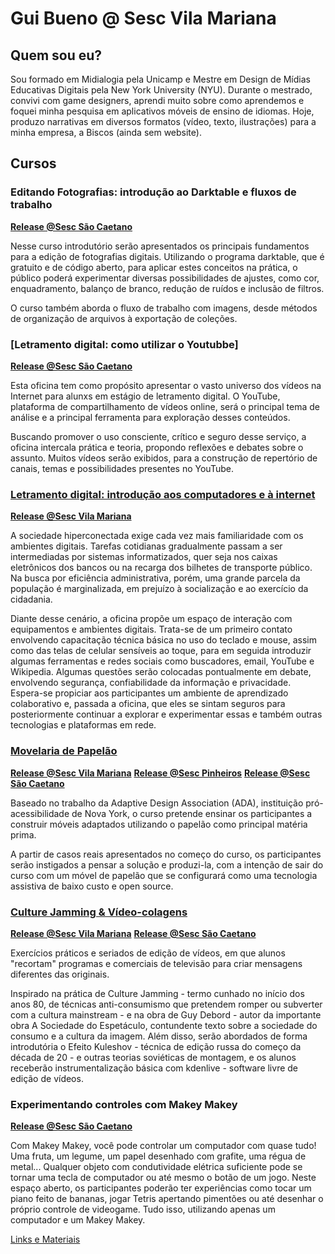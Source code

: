 # Gui Bueno @ Sesc Vila Mariana

## Quem sou eu?

Sou formado em Midialogia pela Unicamp e Mestre em Design de Mídias Educativas Digitais pela New York University (NYU). Durante o mestrado, convivi com game designers, aprendi muito sobre como aprendemos e foquei minha pesquisa em aplicativos móveis de ensino de idiomas. Hoje, produzo narrativas em diversos formatos (vídeo, texto, ilustrações) para a minha empresa, a Biscos (ainda sem website).

## Cursos

### Editando Fotografias: introdução ao Darktable e fluxos de trabalho
[**Release @Sesc São Caetano**](https://www.sescsp.org.br/programacao/198891_EDITANDO+FOTOGRAFIAS+INTRODUCAO+AO+DARKTABLE+E+FLUXOS+DE+TRABALHO)

Nesse curso introdutório serão apresentados os principais fundamentos para a edição de fotografias digitais. Utilizando o programa darktable, que é gratuito e de código aberto, para aplicar estes conceitos na prática, o público poderá experimentar diversas possibilidades de ajustes, como cor, enquadramento, balanço de branco, redução de ruídos e inclusão de filtros.

O curso também aborda o fluxo de trabalho com imagens, desde métodos de organização de arquivos à exportação de coleções.

### [Letramento digital: como utilizar o Youtubbe]
[**Release @Sesc São Caetano**](https://www.sescsp.org.br/programacao/198889_LETRAMENTO+DIGITAL+COMO+UTILIZAR+O+YOUTUBE)

Esta oficina tem como propósito apresentar o vasto universo dos vídeos na Internet para alunxs em estágio de letramento digital. O YouTube, plataforma de compartilhamento de vídeos online, será o principal tema de análise e a principal ferramenta para exploração desses conteúdos.

Buscando promover o uso consciente, crítico e seguro desse serviço, a oficina intercala prática e teoria, propondo reflexões e debates sobre o assunto. Muitos vídeos serão exibidos, para a construção de repertório de canais, temas e possibilidades presentes no YouTube.

### [Letramento digital: introdução aos computadores e à internet](https://guibueno.github.io/letramento-digital/)
[**Release @Sesc Vila Mariana**](https://www.sescsp.org.br/aulas/131635_LETRAMENTO+DIGITAL+MODULO+1)

A sociedade hiperconectada exige cada vez mais familiaridade com os ambientes digitais. Tarefas cotidianas gradualmente passam a ser intermediadas por sistemas informatizados, quer seja nos caixas eletrônicos dos bancos ou na recarga dos bilhetes de transporte público. Na busca por eficiência administrativa, porém, uma grande parcela da população é marginalizada, em prejuízo à socialização e ao exercício da cidadania.

Diante desse cenário, a oficina propõe um espaço de interação com equipamentos e ambientes digitais. Trata-se de um primeiro contato envolvendo capacitação técnica básica no uso do teclado e mouse, assim como das telas de celular sensíveis ao toque, para em seguida introduzir algumas ferramentas e redes sociais como buscadores, email, YouTube e Wikipedia. Algumas questões serão colocadas pontualmente em debate, envolvendo segurança, confiabilidade da informação e privacidade. Espera-se propiciar aos participantes um ambiente de aprendizado colaborativo e, passada a oficina, que eles se sintam seguros para posteriormente continuar a explorar e experimentar essas e também outras tecnologias e plataformas em rede.

### [Movelaria de Papelão](http://movelaria.github.io)
[**Release @Sesc Vila Mariana**](https://www.sescsp.org.br/aulas/135592_MOVELARIA+DE+PAPELAO+CONSTRUINDO+A+ACESSIBILIDADE)
[**Release @Sesc Pinheiros**](https://www.sescsp.org.br/programacao/153181_OFICINA+DE+MOVELARIA+ACESSIVEL+CONSTRUINDO+COM+PAPELAO)
[**Release @Sesc São Caetano**](https://www.sescsp.org.br/programacao/191488_MOVELARIA+DE+PAPELAO)

 Baseado no trabalho da Adaptive Design Association (ADA), instituição pró-acessibilidade de Nova York, o curso pretende ensinar os participantes a construir móveis adaptados utilizando o papelão como principal matéria prima.

A partir de casos reais apresentados no começo do curso, os participantes serão instigados a pensar a solução e produzi-la, com a intenção de sair do curso com um móvel de papelão que se configurará como uma tecnologia assistiva de baixo custo e open source.

### [Culture Jamming & Vídeo-colagens](http://videocolagem.github.io)
[**Release @Sesc Vila Mariana**](https://www.sescsp.org.br/aulas/135001_CULTURE+JAMMING+EDICAO+DE+VIDEOS)
[**Release @Sesc São Caetano**](https://www.sescsp.org.br/programacao/191499_VIDEOCOLAGEM)

Exercícios práticos e seriados de edição de vídeos, em que alunos "recortam" programas e comerciais de televisão para criar mensagens diferentes das originais.

Inspirado na prática de Culture Jamming - termo cunhado no início dos anos 80, de técnicas anti-consumismo que pretendem romper ou subverter com a cultura mainstream - e na obra de Guy Debord - autor da importante obra A Sociedade do Espetáculo, contundente texto sobre a sociedade do consumo e a cultura da imagem. Além disso, serão abordados de forma introdutória o Efeito Kuleshov - técnica de edição russa do começo da década de 20 - e outras teorias soviéticas de montagem, e os alunos receberão instrumentalização básica com kdenlive - software livre de edição de vídeos.

### Experimentando controles com Makey Makey
[**Release @Sesc São Caetano**](https://www.sescsp.org.br/programacao/191495_EXPERIMENTANDO+CONTROLES+COM+MAKEY+MAKEY)

Com Makey Makey, você pode controlar um computador com quase tudo! Uma fruta, um legume, um papel desenhado com grafite, uma régua de metal... Qualquer objeto com condutividade elétrica suficiente pode se tornar uma tecla de computador ou até mesmo o botão de um jogo. Neste espaço aberto, os participantes poderão ter experiências como tocar um piano feito de bananas, jogar Tetris apertando pimentões ou até desenhar o próprio controle de videogame. Tudo isso, utilizando apenas um computador e um Makey Makey.

[Links e Materiais](makey-makey.md)

